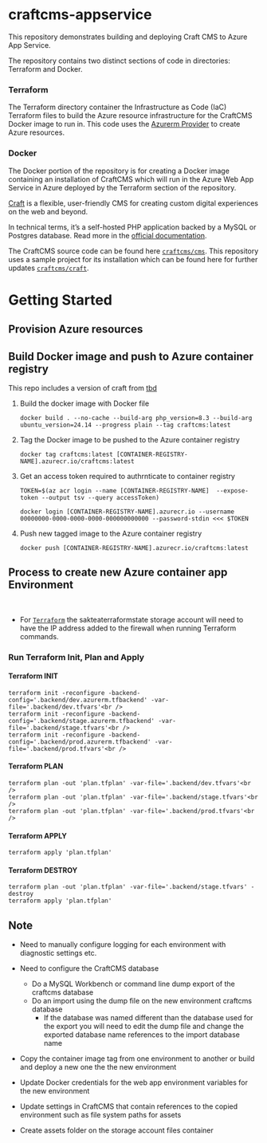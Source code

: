 # craftcms-appservice

This repository demonstrates building and deploying Craft CMS to Azure App Service.

The repository contains two distinct sections of code in directories: Terraform and Docker. 

### Terraform

The Terraform directory container the Infrastructure as Code (IaC) Terraform files to build the Azure resource infrastructure for the CraftCMS Docker image to run in. This code uses the [Azurerm Provider](https://registry.terraform.io/providers/hashicorp/azurerm/latest/docs) to create Azure resources. 

### Docker

The Docker portion of the repository is for creating a Docker image containing an installation of CraftCMS which will run in the Azure Web App Service in Azure deployed by the Terraform section of the repository.


[Craft](https://craftcms.com/) is a flexible, user-friendly CMS for creating custom digital experiences on the web and beyond.

In technical terms, it’s a self-hosted PHP application backed by a MySQL or Postgres database. Read more in the [official documentation](https://craftcms.com/docs).

The CraftCMS source code can be found here [`craftcms/cms`](https://github.com/craftcms/cms). This repository uses a sample project for its installation which can be found here for further updates [`craftcms/craft`](https://github.com/craftcms/craft/blob/5.x).  

# Getting Started

## Provision Azure resources

## Build Docker image and push to Azure container registry

This repo includes a version of craft from [tbd]()


1. Build the docker image with Docker file

    ```docker
    docker build . --no-cache --build-arg php_version=8.3 --build-arg ubuntu_version=24.14 --progress plain --tag craftcms:latest
    ```

2. Tag the Docker image to be pushed to the Azure container registry
   
    ```docker
    docker tag craftcms:latest [CONTAINER-REGISTRY-NAME].azurecr.io/craftcms:latest
    ```

3. Get an access token required to authrnticate to container registry 
   
    ```docker
    TOKEN=$(az acr login --name [CONTAINER-REGISTRY-NAME]  --expose-token --output tsv --query accessToken)
    
    docker login [CONTAINER-REGISTRY-NAME].azurecr.io --username 00000000-0000-0000-0000-000000000000 --password-stdin <<< $TOKEN
    ```

4. Push new tagged image to the Azure container registry 
   
    ```docker
    docker push [CONTAINER-REGISTRY-NAME].azurecr.io/craftcms:latest
    ```

Process to create new Azure container app Environment
---
<br />

- For [`Terraform`]([link-url](https://www.terraform.io/)) the sakteaterraformstate storage account will need to have the IP address added to the firewall when running Terraform commands. 

### Run Terraform Init, Plan and Apply  

#### Terraform INIT
```
terraform init -reconfigure -backend-config='.backend/dev.azurerm.tfbackend' -var-file='.backend/dev.tfvars'<br />
terraform init -reconfigure -backend-config='.backend/stage.azurerm.tfbackend' -var-file='.backend/stage.tfvars'<br />
terraform init -reconfigure -backend-config='.backend/prod.azurerm.tfbackend' -var-file='.backend/prod.tfvars'<br />
```

#### Terraform PLAN
```
terraform plan -out 'plan.tfplan' -var-file='.backend/dev.tfvars'<br />
terraform plan -out 'plan.tfplan' -var-file='.backend/stage.tfvars'<br />
terraform plan -out 'plan.tfplan' -var-file='.backend/prod.tfvars'<br />
```

#### Terraform APPLY
```
terraform apply 'plan.tfplan'
```

#### Terraform DESTROY
```
terraform plan -out 'plan.tfplan' -var-file='.backend/stage.tfvars' -destroy
terraform apply 'plan.tfplan'
```

## Note

- Need to manually configure logging for each environment with diagnostic settings etc. 

- Need to configure the CraftCMS database 
	* Do a MySQL Workbench or command line dump export of the craftcms database
	* Do an import using the dump file on the new environment craftcms database
		- If the database was named different than the database used for the export you will need to edit the dump file and change the exported database name references to the import database name 
	
- Copy the container image tag from one environment to another or build and deploy a new one the the new environment

- Update Docker credentials for the web app environment variables for the new environment 

- Update settings in CraftCMS that contain references to the copied environment such as file system paths for assets 

- Create assets folder on the storage account files container 



